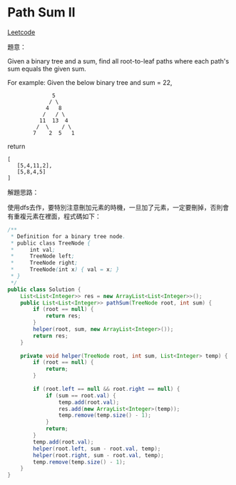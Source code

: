 # Path Sum II

[Leetcode](https://leetcode.com/problems/path-sum-ii/)

題意：

Given a binary tree and a sum, find all root-to-leaf paths where each path's sum equals the given sum.

For example:
Given the below binary tree and sum = 22,
```
              5
             / \
            4   8
           /   / \
          11  13  4
         /  \    / \
        7    2  5   1
```
return
```
[
   [5,4,11,2],
   [5,8,4,5]
]
```

解題思路：

使用dfs去作，要特別注意刪加元素的時機，一旦加了元素，一定要刪掉，否則會有重複元素在裡面，程式碼如下：

```java
/**
 * Definition for a binary tree node.
 * public class TreeNode {
 *     int val;
 *     TreeNode left;
 *     TreeNode right;
 *     TreeNode(int x) { val = x; }
 * }
 */
public class Solution {
    List<List<Integer>> res = new ArrayList<List<Integer>>();
    public List<List<Integer>> pathSum(TreeNode root, int sum) {
        if (root == null) {
            return res;
        }
        helper(root, sum, new ArrayList<Integer>());
        return res;
    }
    
    private void helper(TreeNode root, int sum, List<Integer> temp) {
        if (root == null) {
            return;
        }
        
        if (root.left == null && root.right == null) {
            if (sum == root.val) {
                temp.add(root.val);
                res.add(new ArrayList<Integer>(temp));
                temp.remove(temp.size() - 1);
            }
            return;
        }
        temp.add(root.val);
        helper(root.left, sum - root.val, temp);
        helper(root.right, sum - root.val, temp);
        temp.remove(temp.size() - 1);
    }
}
```